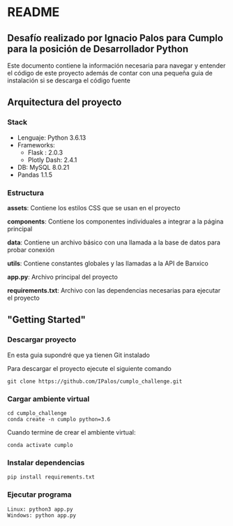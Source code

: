 # README

## Desafío realizado por **Ignacio Palos** para Cumplo para la posición de Desarrollador Python

Este documento contiene la información necesaria para navegar  y entender el código de este proyecto además de contar con una pequeña guia de instalación  si se descarga el código fuente

## Arquitectura del proyecto

### Stack
- Lenguaje: Python 3.6.13
- Frameworks:
	- Flask : 2.0.3
	- Plotly Dash: 2.4.1
- DB: MySQL 8.0.21
- Pandas 1.1.5

### Estructura
**assets**: Contiene los estilos CSS que se usan en el proyecto

**components**: Contiene los componentes individuales a integrar a la página principal

**data**: Contiene un archivo básico con una llamada a la base de datos para probar conexión

**utils**: Contiene constantes globales y las llamadas a la API de Banxico

**app.py**: Archivo principal del proyecto

**requirements.txt**: Archivo con las dependencias necesarias para ejecutar el proyecto

## "Getting Started"

### Descargar proyecto
En esta guia supondré que ya tienen Git instalado

Para descargar el proyecto ejecute el siguiente comando

```
git clone https://github.com/IPalos/cumplo_challenge.git
```

### Cargar ambiente virtual

```
cd cumplo_challenge
conda create -n cumplo python=3.6
```

Cuando termine de crear el ambiente virtual:
```
conda activate cumplo
```

### Instalar dependencias

```
pip install requirements.txt
```

### Ejecutar programa
```
Linux: python3 app.py
Windows: python app.py
```
